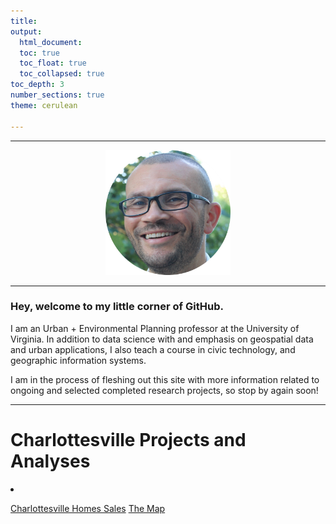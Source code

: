 ```yaml
---
title: 
output: 
  html_document:
  toc: true
  toc_float: true
  toc_collapsed: true
toc_depth: 3
number_sections: true
theme: cerulean

---
```


------------------------------------------------------------------------
<center><img src="images/bev_wilson_long.png" width="200"/></center>

------------------------------------------------------------------------

### Hey, welcome to my little corner of GitHub. 

I am an Urban + Environmental Planning professor at the University of Virginia. In addition to data science with and emphasis on geospatial data and urban applications, I also teach a course in civic technology, and geographic information systems.

I am in the process of fleshing out this site with more information related to ongoing and selected completed research projects, so stop by again soon!


---

# Charlottesville Projects and Analyses
<li class="masthead__menu-item">
  
<a href="bw6xs.github.io/cville/sales_since_2017_less_than_2M.html">Charlottesville Homes Sales</a>
[The Map](bw6xs.github.io/cville/sales_since_2017_less_than_2M.html)
  </li>

